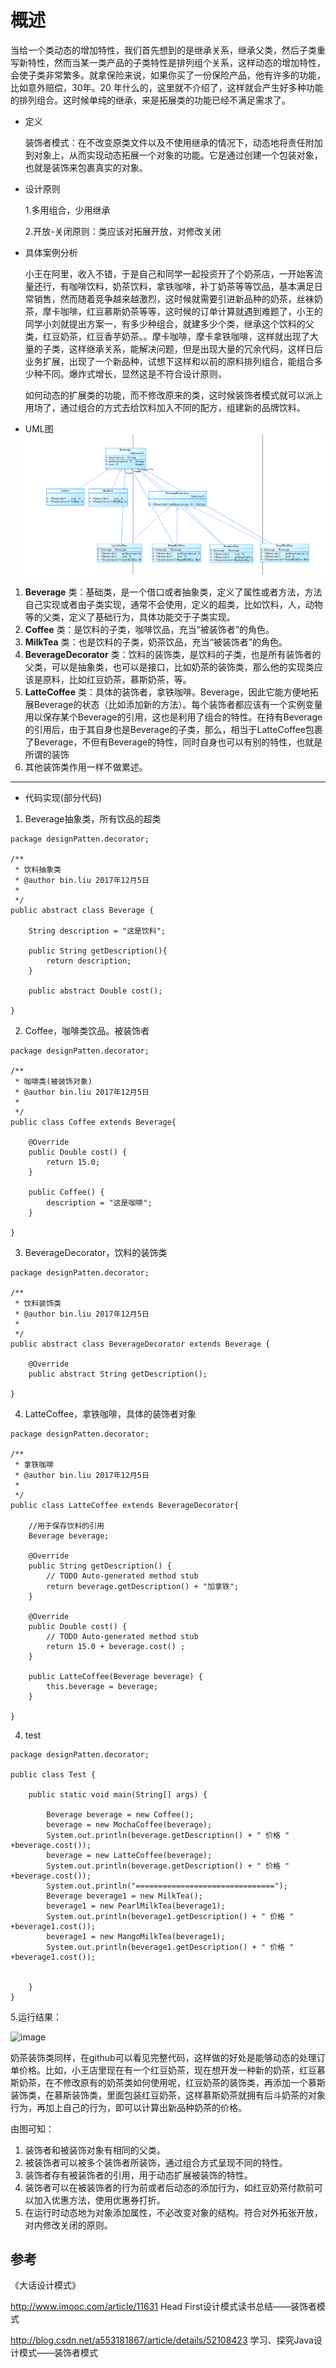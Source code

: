 # 概述
  当给一个类动态的增加特性，我们首先想到的是继承关系，继承父类，然后子类重写新特性，然而当某一类产品的子类特性是排列组个关系，这样动态的增加特性，会使子类非常繁多。就拿保险来说，如果你买了一份保险产品，他有许多的功能，比如意外赔偿，30年。20 年什么的，这里就不介绍了，这样就会产生好多种功能的排列组合。这时候单纯的继承，来是拓展类的功能已经不满足需求了。

- 定义

     装饰者模式：在不改变原类文件以及不使用继承的情况下，动态地将责任附加到对象上，从而实现动态拓展一个对象的功能。它是通过创建一个包装对象，也就是装饰来包裹真实的对象。
     
- 设计原则

    1.多用组合，少用继承
    
    2.开放-关闭原则：类应该对拓展开放，对修改关闭

- 具体案例分析

    小王在阿里，收入不错，于是自己和同学一起投资开了个奶茶店，一开始客流量还行，有咖啡饮料，奶茶饮料，拿铁咖啡，补丁奶茶等等饮品，基本满足日常销售，然而随着竞争越来越激烈，这时候就需要引进新品种的奶茶，丝袜奶茶，摩卡咖啡，红豆慕斯奶茶等等，这时候的订单计算就遇到难题了，小王的同学小刘就提出方案一，有多少种组合，就建多少个类，继承这个饮料的父类，红豆奶茶，红豆香芋奶茶。。摩卡咖啡，摩卡拿铁咖啡，这样就出现了大量的子类，这样继承关系，能解决问题，但是出现大量的冗余代码，这样日后业务扩展，出现了一个新品种，试想下这样和以前的原料排列组合，能组合多少种不同。爆炸式增长，显然这是不符合设计原则，
    
    如何动态的扩展类的功能，而不修改原来的类，这时候装饰者模式就可以派上用场了，通过组合的方式去给饮料加入不同的配方，组建新的品牌饮料。
    
- UML图
![image](https://github.com/TeriMoni/learngit/blob/master/img/装饰者模式.png)

1. **Beverage** 类：基础类，是一个借口或者抽象类，定义了属性或者方法，方法自己实现或者由子类实现，通常不会使用，定义的超类，比如饮料，人，动物等的父类，定义了基础行为，具体功能交于子类实现。
2. **Coffee** 类：是饮料的子类，咖啡饮品，充当“被装饰者”的角色。
3. **MilkTea** 类：也是饮料的子类，奶茶饮品，充当“被装饰者”的角色。
4. **BeverageDecorator** 类：饮料的装饰类，是饮料的子类，也是所有装饰者的父类，可以是抽象类，也可以是接口，比如奶茶的装饰类，那么他的实现类应该是原料，比如红豆奶茶，慕斯奶茶，等。
5. **LatteCoffee** 类：具体的装饰者，拿铁咖啡。Beverage，因此它能方便地拓展Beverage的状态（比如添加新的方法）。每个装饰者都应该有一个实例变量用以保存某个Beverage的引用，这也是利用了组合的特性。在持有Beverage的引用后，由于其自身也是Beverage的子类，那么，相当于LatteCoffee包裹了Beverage，不但有Beverage的特性，同时自身也可以有别的特性，也就是所谓的装饰
6. 其他装饰类作用一样不做累述。


---
- 代码实现(部分代码)

1.   Beverage抽象类，所有饮品的超类

```
package designPatten.decorator;

/**
 * 饮料抽象类
 * @author bin.liu 2017年12月5日
 *
 */
public abstract class Beverage {
	
	String description = "这是饮料";
	
	public String getDescription(){
		return description;
	}
	
	public abstract Double cost();
	
}
```
2.   Coffee，咖啡类饮品。被装饰者

```
package designPatten.decorator;

/**
 * 咖啡类(被装饰对象)
 * @author bin.liu 2017年12月5日
 *
 */
public class Coffee extends Beverage{

	@Override
	public Double cost() {
		return 15.0;
	}
	
	public Coffee() {
		description = "这是咖啡";
	}

}
```

3.   BeverageDecorator，饮料的装饰类

```
package designPatten.decorator;

/**
 * 饮料装饰类
 * @author bin.liu 2017年12月5日
 *
 */
public abstract class BeverageDecorator extends Beverage {

	@Override
	public abstract String getDescription();
	
}

```
4.   LatteCoffee，拿铁咖啡，具体的装饰者对象

```
package designPatten.decorator;

/**
 * 拿铁咖啡
 * @author bin.liu 2017年12月5日
 *
 */
public class LatteCoffee extends BeverageDecorator{
	
	//用于保存饮料的引用
	Beverage beverage;

	@Override
	public String getDescription() {
		// TODO Auto-generated method stub
		return beverage.getDescription() + "加拿铁";
	}

	@Override
	public Double cost() {
		// TODO Auto-generated method stub
		return 15.0 + beverage.cost() ;
	}
	
	public LatteCoffee(Beverage beverage) {
		this.beverage = beverage;
	}

}

```
4.   test

```
package designPatten.decorator;

public class Test {

	public static void main(String[] args) {
		
		Beverage beverage = new Coffee();
		beverage = new MochaCoffee(beverage);
		System.out.println(beverage.getDescription() + " 价格 " +beverage.cost());
		beverage = new LatteCoffee(beverage);
		System.out.println(beverage.getDescription() + " 价格 " +beverage.cost());
		System.out.println("===============================");
		Beverage beverage1 = new MilkTea();
		beverage1 = new PearlMilkTea(beverage1);
		System.out.println(beverage1.getDescription() + " 价格 " +beverage1.cost());
		beverage1 = new MangoMilkTea(beverage1);
		System.out.println(beverage1.getDescription() + " 价格 " +beverage1.cost());
		
		
	}
}

```


5.运行结果：

![image](https://github.com/TeriMoni/learngit/blob/master/img/r.png)

奶茶装饰类同样，在github可以看见完整代码，这样做的好处是能够动态的处理订单价格。比如，小王店里现在有一个红豆奶茶，现在想开发一种新的奶茶，红豆慕斯奶茶，在不修改原有的奶茶类如何使用呢，红豆奶茶的装饰类，再添加一个慕斯装饰类，在慕斯装饰类，里面包装红豆奶茶，这样慕斯奶茶就拥有后斗奶茶的对象行为，再加上自己的行为，即可以计算出新品种奶茶的价格。

由图可知：
1. 装饰者和被装饰对象有相同的父类。
2. 被装饰者可以被多个装饰者所装饰，通过组合方式呈现不同的特性。
3. 装饰者存有被装饰者的引用，用于动态扩展被装饰的特性。
4. 装饰者可以在被装饰者的行为前或者后动态的添加行为，如红豆奶茶付款前可以加入优惠方法，使用优惠券打折。
5. 在运行时动态地为对象添加属性，不必改变对象的结构。符合对外拓张开放，对内修改关闭的原则。


## 参考

《大话设计模式》

http://www.imooc.com/article/11631  Head First设计模式读书总结——装饰者模式

http://blog.csdn.net/a553181867/article/details/52108423 学习、探究Java设计模式——装饰者模式


